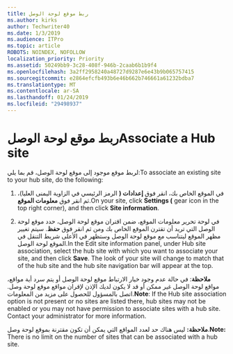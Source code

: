 ```yaml
---
title: ربط موقع لوحة الوصل
ms.author: kirks
author: Techwriter40
ms.date: 1/3/2019
ms.audience: ITPro
ms.topic: article
ROBOTS: NOINDEX, NOFOLLOW
localization_priority: Priority
ms.assetid: 50249bb9-3c28-408f-946b-2caab6b1b9f4
ms.openlocfilehash: 3a2ff2958240a48727d9287e6e43b9b065757415
ms.sourcegitcommit: e2864efcfb493b6e46b662b746661a61232bdba7
ms.translationtype: MT
ms.contentlocale: ar-SA
ms.lasthandoff: 01/24/2019
ms.locfileid: "29498937"
---
```

# <a name="associate-a-hub-site"></a><span data-ttu-id="5f429-102">ربط موقع لوحة الوصل</span><span class="sxs-lookup"><span data-stu-id="5f429-102">Associate a Hub site</span></span>

<span data-ttu-id="5f429-103">لربط موقع موجود إلى موقع لوحة الوصل، قم بما يلي:</span><span class="sxs-lookup"><span data-stu-id="5f429-103">To associate an existing site to your hub site, do the following:</span></span>
  
1. <span data-ttu-id="5f429-104">في الموقع الخاص بك، انقر فوق **إعدادات (** الرمز الرئيسي في الزاوية اليمنى العليا)، ثم انقر فوق **معلومات الموقع**.</span><span class="sxs-lookup"><span data-stu-id="5f429-104">On your site, click **Settings (** gear icon in the top right corner), and then click **Site information**.</span></span> 
    
2. <span data-ttu-id="5f429-p101">في لوحة تحرير معلومات الموقع، ضمن اقتران موقع لوحة الوصل، حدد موقع لوحة الوصل التي تريد أن تقترن الموقع الخاص بك ومن ثم انقر فوق **حفظ**. سيتم تغيير مظهر الموقع ليتناسب مع موقع لوحة الوصل وستظهر في الأعلى شريط التنقل في الموقع لوحة الوصل.</span><span class="sxs-lookup"><span data-stu-id="5f429-p101">In the Edit site information panel, under Hub site association, select the hub site with which you want to associate your site, and then click **Save**. The look of your site will change to match that of the hub site and the hub site navigation bar will appear at the top.</span></span> 
    
 <span data-ttu-id="5f429-p102">**ملاحظة**: في حالة عدم وجود خيار الارتباط موقع لوحة الوصل أو يتم سرد أية مواقع، مواقع لوحة الوصل غير ممكن أو قد لا يكون لديك الإذن لإقران مواقع موقع لوحة وصل. اتصل بالمسؤول للحصول على مزيد من المعلومات.</span><span class="sxs-lookup"><span data-stu-id="5f429-p102">**Note**: If the Hub site association option is not present or no sites are listed there, hub sites may not be enabled or you may not have permission to associate sites with a hub site. Contact your administrator for more information.</span></span> 
  
 <span data-ttu-id="5f429-109">**ملاحظة:** ليس هناك حد لعدد المواقع التي يمكن أن تكون مقترنة بموقع لوحة وصل.</span><span class="sxs-lookup"><span data-stu-id="5f429-109">**Note:** There is no limit on the number of sites that can be associated with a hub site.</span></span> 
  


